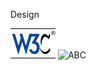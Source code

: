 Design

![Architecture Design](/documentation/assets/w3c_home.bmp)
![ABC](https://github.com/pushkarkohli1/test-gh-pages/blob/main/documentation/assets/abc.png)
